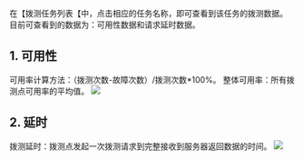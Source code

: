 在【拨测任务列表【中，点击相应的任务名称，即可查看到该任务的拨测数据。
目前可查看到的数据为：可用性数据和请求延时数据。

## 1. 可用性
可用率计算方法：（拨测次数-故障次数）/拨测次数\*100%。
整体可用率：所有拨测点可用率的平均值。
![](https://mccdn.qcloud.com/img5694f5d64354c.png)

## 2. 延时
拨测延时：拨测点发起一次拨测请求到完整接收到服务器返回数据的时间。
![](https://mccdn.qcloud.com/img5694f6070aa1b.png)